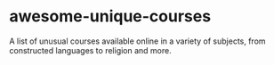 # awesome-unique-courses
A list of unusual courses available online in a variety of subjects, from constructed languages to religion and more.
